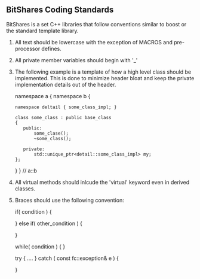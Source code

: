 BitShares Coding Standards
--------------------------

BitShares is a set C++ libraries that follow conventions similar to boost or the standard template library.

  1) All text should be lowercase with the exception of MACROS and pre-processor defines.

  2) All private member variables should begin with '_'

  3) The following example is a template of how a high level class should be implemented.  This is done to
     minimize header bloat and keep the private implementation details out of the header.

      namespace a { namespace b {

         namespace deltail { some_class_impl; }

         class some_class : public base_class
         {
            public:
                some_clase();
                ~some_class();

            private:
                std::unique_ptr<detail::some_class_impl> my;
         };

      } } // a::b

   4) All virtual methods should inlcude the 'virtual' keyword even in derived classes.

   5) Braces should use the following convention:

      if( condition )
      {

      } else if( other_condition ) {

      }

      while( condition )
      {
      }

      try {
        ....
      }
      catch ( const fc::exception& e )
      {

      }


